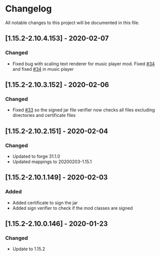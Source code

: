 # Changelog
All notable changes to this project will be documented in this file.

## [1.15.2-2.10.4.153] - 2020-02-07
### Changed
 - Fixed bug with scaling text renderer for music player mod. Fixed [#34](https://github.com/MC-U-Team/U-Team-Core/issues/34) and fixed [#34](https://github.com/MC-U-Team/Music-Player/issues/34) in music player

## [1.15.2-2.10.3.152] - 2020-02-06
### Changed
 - Fixed [#33](https://github.com/MC-U-Team/U-Team-Core/issues/33) so the signed jar file verifier now checks all files excluding directories and certificate files

## [1.15.2-2.10.2.151] - 2020-02-04
### Changed
 - Updated to forge 31.1.0
 - Updated mappings to 20200203-1.15.1

## [1.15.2-2.10.1.149] - 2020-02-03
### Added
 - Added certificate to sign the jar
 - Added sign verifier to check if the mod classes are signed

## [1.15.2-2.10.0.146] - 2020-01-23
### Changed
 - Update to 1.15.2
